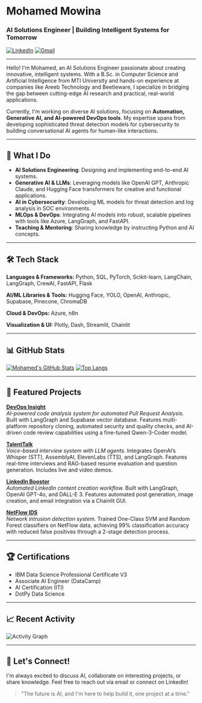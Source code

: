 # Mohamed Mowina
### AI Solutions Engineer | Building Intelligent Systems for Tomorrow

[![LinkedIn](https://img.shields.io/badge/LinkedIn-Profile-blue?style=flat-square&logo=linkedin)](https://www.linkedin.com/in/mohamed-mowina)
[![Gmail](https://img.shields.io/badge/Email-mohammedmowina@gmail.com-red?style=flat-square&logo=gmail)](mailto:mohammedmowina@gmail.com)

---

Hello! I'm Mohamed, an AI Solutions Engineer passionate about creating innovative, intelligent systems. With a B.Sc. in Computer Science and Artificial Intelligence from MTI University and hands-on experience at companies like Areeb Technology and Beetleware, I specialize in bridging the gap between cutting-edge AI research and practical, real-world applications.

Currently, I'm working on diverse AI solutions, focusing on **Automation, Generative AI, and AI-powered DevOps tools**. My expertise spans from developing sophisticated threat detection models for cybersecurity to building conversational AI agents for human-like interactions.

---

## 🚀 What I Do

- **AI Solutions Engineering**: Designing and implementing end-to-end AI systems.
- **Generative AI & LLMs**: Leveraging models like OpenAI GPT, Anthropic Claude, and Hugging Face transformers for creative and functional applications.
- **AI in Cybersecurity**: Developing ML models for threat detection and log analysis in SOC environments.
- **MLOps & DevOps**: Integrating AI models into robust, scalable pipelines with tools like Azure, LangGraph, and FastAPI.
- **Teaching & Mentoring**: Sharing knowledge by instructing Python and AI concepts.

---

## 🛠️ Tech Stack

**Languages & Frameworks:** Python, SQL, PyTorch, Scikit-learn, LangChain, LangGraph, CrewAI, FastAPI, Flask

**AI/ML Libraries & Tools:** Hugging Face, YOLO, OpenAI, Anthropic, Supabase, Pinecone, ChromaDB

**Cloud & DevOps:** Azure, n8n

**Visualization & UI:** Plotly, Dash, Streamlit, Chainlit

---

## 📊 GitHub Stats

[![Mohamed's GitHub Stats](https://github-readme-stats.vercel.app/api?username=M-Mowina&show_icons=true&theme=radical)](https://github.com/anuraghazra/github-readme-stats)
[![Top Langs](https://github-readme-stats.vercel.app/api/top-langs/?username=M-Mowina&layout=compact&theme=radical)](https://github.com/anuraghazra/github-readme-stats)

---

## 🌟 Featured Projects

**[DevOps Insight](https://github.com/mohamedmowina/devops-insight)**  
*AI-powered code analysis system for automated Pull Request Analysis.*
Built with LangGraph and Supabase vector database. Features multi-platform repository cloning, automated security and quality checks, and AI-driven code review capabilities using a fine-tuned Qwen-3-Coder model.

**[TalentTalk](https://github.com/mohamedmowina/talenttalk)**  
*Voice-based interview system with LLM agents.*
Integrates OpenAI’s Whisper (STT), AssemblyAI, ElevenLabs (TTS), and LangGraph. Features real-time interviews and RAG-based resume evaluation and question generation. Includes live and video demos.

**[LinkedIn Booster](https://github.com/mohamedmowina/linkedin-booster)**  
*Automated LinkedIn content creation workflow.*
Built with LangGraph, OpenAI GPT-4o, and DALL-E 3. Features automated post generation, image creation, and email integration via a Chainlit GUI.

**[NetFlow IDS](https://github.com/mohamedmowina/netflow-ids)**  
*Network intrusion detection system.*
Trained One-Class SVM and Random Forest classifiers on NetFlow data, achieving 99% classification accuracy with reduced false positives through a 2-stage detection process.

---

## 🏆 Certifications

- IBM Data Science Professional Certificate V3
- Associate AI Engineer (DataCamp)
- AI Certification (ITI)
- DotPy Data Science

---

## 📈 Recent Activity

<!-- GitHub Activity Graph -->
![Activity Graph](https://github-readme-activity-graph.vercel.app/graph?username=mohamedmowina&theme=github-dark)

---

## 💬 Let's Connect!

I'm always excited to discuss AI, collaborate on interesting projects, or share knowledge. Feel free to reach out via email or connect on LinkedIn!

> "The future is AI, and I'm here to help build it, one project at a time."
